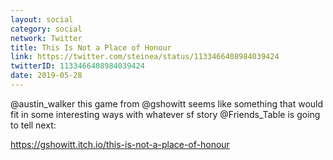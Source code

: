 ```yaml
---
layout: social
category: social
network: Twitter
title: This Is Not a Place of Honour
link: https://twitter.com/steinea/status/1133466408984039424
twitterID: 1133466408984039424
date: 2019-05-28
---
```


@austin_walker this game from @gshowitt seems like something that would fit in some interesting ways with whatever sf story @Friends_Table is going to tell next:

<https://gshowitt.itch.io/this-is-not-a-place-of-honour>
